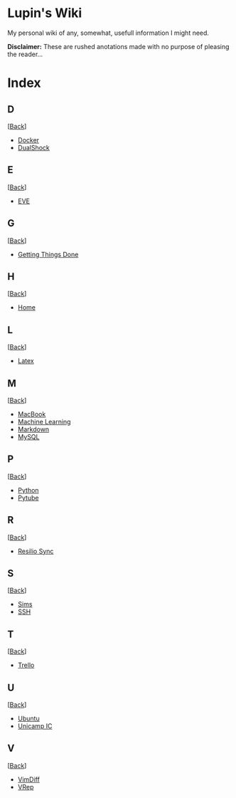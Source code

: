 # Lupin's Wiki
My personal wiki of any, somewhat, usefull information I might need.

**Disclaimer:** These are rushed anotations made with no purpose of pleasing the reader...

# Index

## D
[[Back](#index)]
* [Docker](https://github.com/Lupins/wiki_personal/blob/master/docker.md#docker)
* [DualShock](https://github.com/Lupins/wiki_personal/blob/master/dualshock.md#dualshock)

## E
[[Back](#index)]
* [EVE](https://github.com/Lupins/wiki_personal/blob/master/eve.md#eve)

## G
[[Back](#index)]
* [Getting Things Done](https://github.com/Lupins/wiki_personal/blob/master/gtd.md#gtd)

## H
[[Back](#index)]
* [Home](https://github.com/Lupins/wiki_personal/blob/master/home.md#home)

## L
[[Back](#index)]
* [Latex](https://github.com/Lupins/wiki_personal/blob/master/latex.md#latex)

## M
[[Back](#index)]
* [MacBook](https://github.com/Lupins/wiki_personal/blob/master/macbook.md#macbook)
* [Machine Learning](https://github.com/Lupins/wiki_personal/blob/master/machine_learning.md#machine_learning)
* [Markdown](https://github.com/Lupins/wiki_personal/blob/master/markdown.md#markdown)
* [MySQL](https://github.com/Lupins/wiki_personal/blob/master/mysql.md#mysql)

## P
[[Back](#index)]
* [Python](https://github.com/Lupins/wiki_personal/blob/master/python.md#python)
* [Pytube](https://github.com/Lupins/wiki_personal/blob/master/pytube.md#pytube)

## R
[[Back](#index)]
* [Resilio Sync](https://github.com/Lupins/wiki_personal/blob/master/resilio.md#resilio)

## S
[[Back](#index)]
* [Sims](https://github.com/Lupins/wiki_personal/blob/master/sims.md#sims)
* [SSH](https://github.com/Lupins/wiki_personal/blob/master/ssh.md#ssh)

## T
[[Back](#index)]
* [Trello](https://github.com/Lupins/wiki_personal/blob/master/trello.md#trello)

## U
[[Back](#index)]
* [Ubuntu](https://github.com/Lupins/wiki_personal/blob/master/ubuntu.md#ubuntu)
* [Unicamp IC](https://github.com/Lupins/wiki_personal/blob/master/unicamp_ic.md#unicamp_ic)

## V
[[Back](#index)]
* [VimDiff](https://github.com/Lupins/wiki_personal/blob/master/vimdiff.md#vimdiff)
* [VRep](https://github.com/Lupins/wiki_personal/blob/master/vrep.md#vrep)
